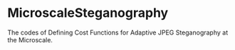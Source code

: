# MicroscaleSteganography
The codes of Defining Cost Functions for Adaptive JPEG Steganography at the Microscale.
